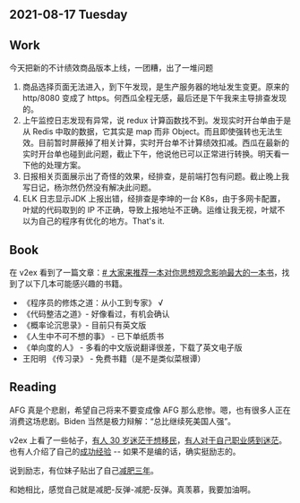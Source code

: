 ## 2021-08-17 Tuesday

## Work

今天把新的不计绩效商品版本上线，一团糟，出了一堆问题

1. 商品选择页面无法进入，到下午发现，是生产服务器的地址发生变更。原来的 http/8080 变成了 https。何西瓜全程无感，最后还是下午我来主导排查发现的。
2. 上午监控日志发现有异常，说 redux 计算函数找不到。发现实时开台单由于是从 Redis 中取的数据，它其实是 map 而非 Object。而且即使强转也无法生效。目前暂时屏蔽掉了相关计算，实时开台单不计算绩效扣减。西瓜在最新的实时开台单也碰到此问题，截止下午，他说他已可以正常进行转换。明天看一下他的处理方案。
3. 日报相关页面展示出了奇怪的效果，经排查，是前端打包有问题。截止晚上我写日记，杨沵然仍然没有解决此问题。
4. ELK 日志显示JDK 上报出错，经排查是李坤的一台 K8s，由于多网卡配置，叶斌的代码取到的 IP 不正确，导致上报地址不正确。运维让我无视，叶斌不以为自己的程序有优化的地方。That's it.

## Book

在 v2ex 看到了一篇文章：[# 大家来推荐一本对你思想观念影响最大的一本书](https://v2ex.com/t/796289)，找到了以下几本可能感兴趣的书籍。

-   《程序员的修炼之道：从小工到专家》 √
-   《代码整洁之道》- 好像看过，有机会确认
-   《概率论沉思录》- 目前只有英文版
-   《人生中不可不想的事》 - 已下单纸质书
-   《单向度的人》 - 多看的中文版说翻译很差，下载了英文电子版
-   王阳明 《传习录》 - 免费书籍（是不是类似菜根谭）


## Reading

AFG 真是个悲剧，希望自己将来不要变成像 AFG 那么悲惨。嗯，也有很多人正在消费这场悲剧。Biden 当然是极力辩解：“总比继续死美国人强”。

v2ex 上看了一些帖子，[有人 30 岁迷茫于想移民](https://v2ex.com/t/796248)，[有人对于自己职业感到迷茫](https://v2ex.com/t/796187)。也有人介绍了自己的[成功经验](https://v2ex.com/t/796143) -- 如果不是编的话，确实挺励志的。

说到励志，有位妹子贴出了自己[减肥三年](https://v2ex.com/t/796105)。

和她相比，感觉自己就是减肥-反弹-减肥-反弹。真羡慕，我要加油啊。



